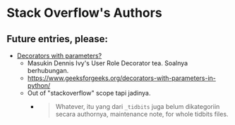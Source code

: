 # Stack Overflow's Authors

## Future entries, please:

- [Decorators with parameters?](https://stackoverflow.com/questions/5929107/decorators-with-parameters)
  - Masukin Dennis Ivy's User Role Decorator tea. Soalnya berhubungan.
  - https://www.geeksforgeeks.org/decorators-with-parameters-in-python/
  - Out of "stackoverflow" scope tapi jadinya.
    - > Whatever, itu yang dari `_tidbits` juga belum dikategoriin secara authornya, maintenance note, for whole tidbits files.
